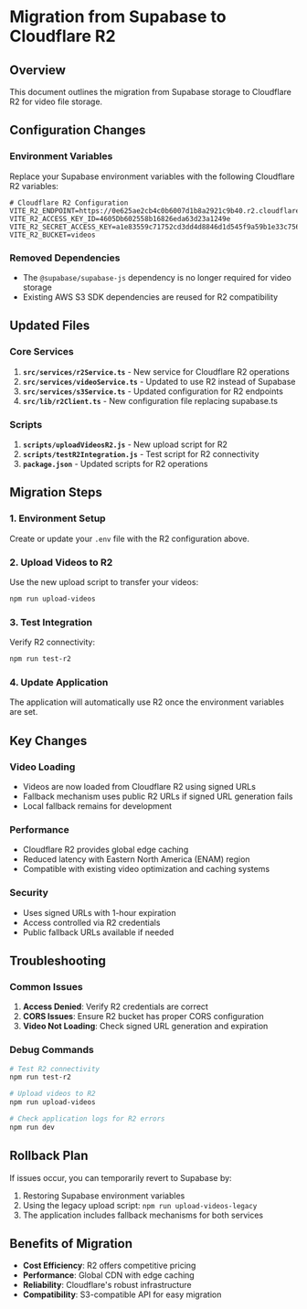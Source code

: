 # Migration from Supabase to Cloudflare R2

## Overview
This document outlines the migration from Supabase storage to Cloudflare R2 for video file storage.

## Configuration Changes

### Environment Variables
Replace your Supabase environment variables with the following Cloudflare R2 variables:

```env
# Cloudflare R2 Configuration
VITE_R2_ENDPOINT=https://0e625ae2cb4c0b6007d1b8a2921c9b40.r2.cloudflarestorage.com
VITE_R2_ACCESS_KEY_ID=4605Db602558b16826eda63d23a1249e
VITE_R2_SECRET_ACCESS_KEY=a1e83559c71752cd3dd4d8846d1d545f9a59b1e33c756d1602a1cca5cc670e77
VITE_R2_BUCKET=videos
```

### Removed Dependencies
- The `@supabase/supabase-js` dependency is no longer required for video storage
- Existing AWS S3 SDK dependencies are reused for R2 compatibility

## Updated Files

### Core Services
1. **`src/services/r2Service.ts`** - New service for Cloudflare R2 operations
2. **`src/services/videoService.ts`** - Updated to use R2 instead of Supabase
3. **`src/services/s3Service.ts`** - Updated configuration for R2 endpoints
4. **`src/lib/r2Client.ts`** - New configuration file replacing supabase.ts

### Scripts
1. **`scripts/uploadVideosR2.js`** - New upload script for R2
2. **`scripts/testR2Integration.js`** - Test script for R2 connectivity
3. **`package.json`** - Updated scripts for R2 operations

## Migration Steps

### 1. Environment Setup
Create or update your `.env` file with the R2 configuration above.

### 2. Upload Videos to R2
Use the new upload script to transfer your videos:
```bash
npm run upload-videos
```

### 3. Test Integration
Verify R2 connectivity:
```bash
npm run test-r2
```

### 4. Update Application
The application will automatically use R2 once the environment variables are set.

## Key Changes

### Video Loading
- Videos are now loaded from Cloudflare R2 using signed URLs
- Fallback mechanism uses public R2 URLs if signed URL generation fails
- Local fallback remains for development

### Performance
- Cloudflare R2 provides global edge caching
- Reduced latency with Eastern North America (ENAM) region
- Compatible with existing video optimization and caching systems

### Security
- Uses signed URLs with 1-hour expiration
- Access controlled via R2 credentials
- Public fallback URLs available if needed

## Troubleshooting

### Common Issues
1. **Access Denied**: Verify R2 credentials are correct
2. **CORS Issues**: Ensure R2 bucket has proper CORS configuration
3. **Video Not Loading**: Check signed URL generation and expiration

### Debug Commands
```bash
# Test R2 connectivity
npm run test-r2

# Upload videos to R2
npm run upload-videos

# Check application logs for R2 errors
npm run dev
```

## Rollback Plan
If issues occur, you can temporarily revert to Supabase by:
1. Restoring Supabase environment variables
2. Using the legacy upload script: `npm run upload-videos-legacy`
3. The application includes fallback mechanisms for both services

## Benefits of Migration
- **Cost Efficiency**: R2 offers competitive pricing
- **Performance**: Global CDN with edge caching
- **Reliability**: Cloudflare's robust infrastructure
- **Compatibility**: S3-compatible API for easy migration
